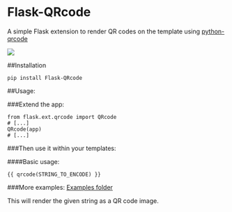 Flask-QRcode
============

A simple Flask extension to render QR codes on the template using [python-qrcode](https://github.com/lincolnloop/python-qrcode)

![](QRcode.png)

##Installation
    
```
pip install Flask-QRcode
```

##Usage:

###Extend the app:

```
from flask.ext.qrcode import QRcode
# [...]
QRcode(app)
# [...]
```

###Then use it within your templates:

####Basic usage:

    {{ qrcode(STRING_TO_ENCODE) }}
    
###More examples:
[Examples folder](https://github.com/marcoagner/Flask-QRcode/tree/master/sample_application)

This will render the given string as a QR code image.
